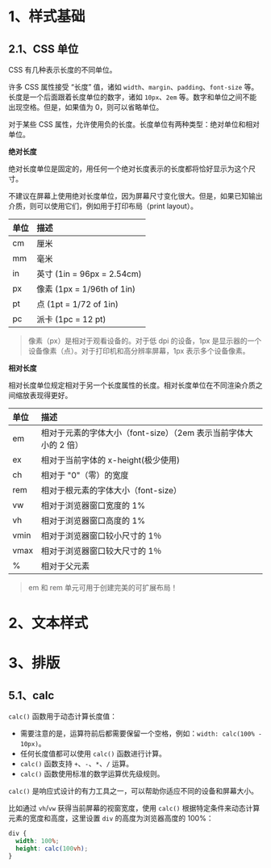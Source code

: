 # 1、样式基础

## 2.1、CSS 单位

CSS 有几种表示长度的不同单位。

许多 CSS 属性接受 “长度” 值，诸如 `width`、`margin`、`padding`、`font-size` 等。长度是一个后面跟着长度单位的数字，诸如 `10px`、`2em` 等。数字和单位之间不能出现空格。但是，如果值为 0，则可以省略单位。

对于某些 CSS 属性，允许使用负的长度。长度单位有两种类型：绝对单位和相对单位。



**绝对长度**

绝对长度单位是固定的，用任何一个绝对长度表示的长度都将恰好显示为这个尺寸。

不建议在屏幕上使用绝对长度单位，因为屏幕尺寸变化很大。但是，如果已知输出介质，则可以使用它们，例如用于打印布局（print layout）。

| 单位 | 描述                       |
| :--- | :------------------------- |
| cm   | 厘米                       |
| mm   | 毫米                       |
| in   | 英寸 (1in = 96px = 2.54cm) |
| px   | 像素 (1px = 1/96th of 1in) |
| pt   | 点 (1pt = 1/72 of 1in)     |
| pc   | 派卡 (1pc = 12 pt)         |

> 像素（px）是相对于观看设备的。对于低 dpi 的设备，1px 是显示器的一个设备像素（点）。对于打印机和高分辨率屏幕，1px 表示多个设备像素。



**相对长度**

相对长度单位规定相对于另一个长度属性的长度。相对长度单位在不同渲染介质之间缩放表现得更好。

| 单位 | 描述                                                         |
| :--- | :----------------------------------------------------------- |
| em   | 相对于元素的字体大小（font-size）（2em 表示当前字体大小的 2 倍） |
| ex   | 相对于当前字体的 x-height(极少使用)                          |
| ch   | 相对于 "0"（零）的宽度                                       |
| rem  | 相对于根元素的字体大小（font-size）                          |
| vw   | 相对于浏览器窗口宽度的 1%                                    |
| vh   | 相对于浏览器窗口高度的 1%                                    |
| vmin | 相对于浏览器窗口较小尺寸的 1％                               |
| vmax | 相对于浏览器窗口较大尺寸的 1％                               |
| %    | 相对于父元素                                                 |

> em 和 rem 单元可用于创建完美的可扩展布局！



# 2、文本样式



# 3、排版



## 5.1、calc

`calc()` 函数用于动态计算长度值：

- 需要注意的是，运算符前后都需要保留一个空格，例如：`width: calc(100% - 10px)`。
- 任何长度值都可以使用 `calc()` 函数进行计算。
- `calc()` 函数支持 `+`、`-`、`*`、`/` 运算。
- `calc()` 函数使用标准的数学运算优先级规则。

`calc()` 是响应式设计的有力工具之一，可以帮助你适应不同的设备和屏幕大小。

比如通过 `vh`/`vw` 获得当前屏幕的视窗宽度，使用 `calc()` 根据特定条件来动态计算元素的宽度和高度，这里设置 `div` 的高度为浏览器高度的 100%： 

```css
div {
  width: 100%;
  height: calc(100vh);
}
```



